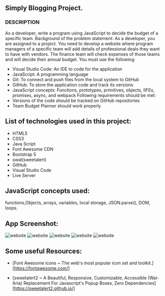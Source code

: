 ## Simply Blogging Project.
### DESCRIPTION

As a developer, write a program using JavaScript to decide the budget of a specific team.
Background of the problem statement:
As a developer, you are assigned to a project. You need to develop a website where program managers of a specific team will add details of professional deals they want to have with vendors. The finance team will check expenses of those teams and will decide their annual budget.
You must use the following:

- Visual Studio Code: An IDE to code for the application
- JavaScript: A programming language
- Git: To connect and push files from the local system to GitHub
- GitHub: To store the application code and track its versions
- JavaScript concepts: Functions, prototypes, primitives, objects, IIFEs, promises, async, and webpack
Following requirements should be met:
- Versions of the code should be tracked on GitHub repositories
- Team Budget Planner should work properly




## List of technologies used in this project:
- HTML5
- CSS3 
- Java Script
- Font Awesome CDN
- Bootstrap 5
- swal(sweetalert)
- GitHub
- Visual Studio Code
- Live Server


## JavaScript concepts used: 
functions,Objects, arrays, variables, local storage, JSON.parse(), DOM, loops.

## App Screenshot:

![website](https://drive.google.com/uc?export=view&id=1XomOU2WNeWAJwhREc66w-DIsgdIfEJkd)
![website](https://drive.google.com/uc?export=view&id=10RdgnDhrWnLxjEl5cTasNuw3TAaXY-Z9)
![website](https://drive.google.com/uc?export=view&id=14BXoCnec2Kn8fdbAvKtbcT0tbD7BTVVh)
![website](https://drive.google.com/uc?export=view&id=16PP94oXKSAe_kynjfGujlH-EGn6QERgC)
![website](https://drive.google.com/uc?export=view&id=1tm0uQh3v61kbiua-5YN7zBNL8l0mKszV)



## Some useful Resources:

- [Font Awesome icons ~ The web's most popular icon set and toolkit.][https://fontawesome.com/]

- [sweetalert2 ~ A Beautiful, Responsive, Customizable, Accessible (Wai-Aria) Replacement For Javascript's Popup Boxes, Zero Dependencies][https://sweetalert2.github.io/]



